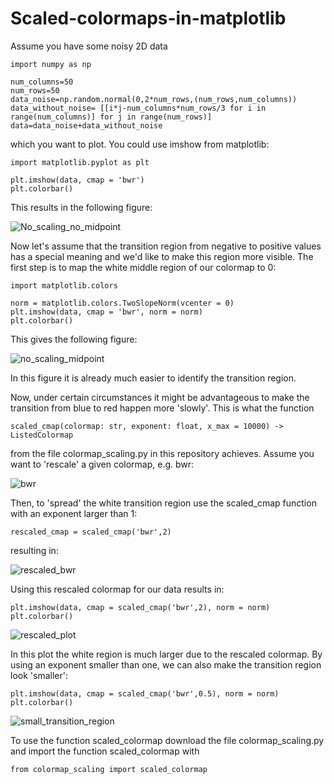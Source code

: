 # Scaled-colormaps-in-matplotlib

Assume you have some noisy 2D data

```
import numpy as np

num_columns=50
num_rows=50
data_noise=np.random.normal(0,2*num_rows,(num_rows,num_columns))
data_without_noise= [[i*j-num_columns*num_rows/3 for i in range(num_columns)] for j in range(num_rows)] 
data=data_noise+data_without_noise
```

which you want to plot. You could use imshow from matplotlib:

```
import matplotlib.pyplot as plt

plt.imshow(data, cmap = 'bwr')
plt.colorbar()
```
This results in the following figure:

![No_scaling_no_midpoint](https://user-images.githubusercontent.com/37422619/121489621-8ebe0680-c9d4-11eb-8854-37ba9a33aff3.png)

Now let's assume that the transition region from negative to positive values has a special meaning and we'd like to make this region more visible. The first step is to map the white middle region of our colormap to 0:

```
import matplotlib.colors

norm = matplotlib.colors.TwoSlopeNorm(vcenter = 0)
plt.imshow(data, cmap = 'bwr', norm = norm)
plt.colorbar()
```
This gives the following figure:

![no_scaling_midpoint](https://user-images.githubusercontent.com/37422619/121490771-a47ffb80-c9d5-11eb-8fb2-8fa5ae0c4da9.png)

In this figure it is already much easier to identify the transition region. 

Now, under certain circumstances it might be advantageous to make the transition from blue to red happen more 'slowly'. This is what the function 

```
scaled_cmap(colormap: str, exponent: float, x_max = 10000) -> ListedColormap
```
from the file colormap_scaling.py in this repository achieves. Assume you want to 'rescale' a given colormap, e.g. bwr:

![bwr](https://user-images.githubusercontent.com/37422619/121492123-e493ae00-c9d6-11eb-9553-809d06a990b6.png)

Then, to 'spread' the white transition region use the scaled_cmap function with an exponent larger than 1:

```
rescaled_cmap = scaled_cmap('bwr',2)
```
resulting in:

![rescaled_bwr](https://user-images.githubusercontent.com/37422619/121492655-566bf780-c9d7-11eb-9b48-5cdf0aff115d.png)

Using this rescaled colormap for our data results in:

```
plt.imshow(data, cmap = scaled_cmap('bwr',2), norm = norm)
plt.colorbar()
```

![rescaled_plot](https://user-images.githubusercontent.com/37422619/121493023-b4004400-c9d7-11eb-9870-526d81300458.png)


In this plot the white region is much larger due to the rescaled colormap. By using an exponent smaller than one, we can also make the transition region look 'smaller':

```
plt.imshow(data, cmap = scaled_cmap('bwr',0.5), norm = norm)
plt.colorbar()
```

![small_transition_region](https://user-images.githubusercontent.com/37422619/121493288-f9bd0c80-c9d7-11eb-979a-60f886201cad.png)

To use the function scaled_colormap download the file colormap_scaling.py and import the function scaled_colormap with

```
from colormap_scaling import scaled_colormap
```
